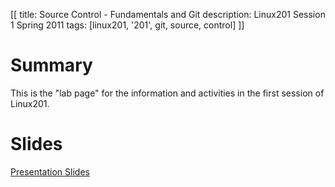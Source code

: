 [[
title: Source Control - Fundamentals and Git
description: Linux201 Session 1 Spring 2011
tags: [linux201, '201', git, source, control]
]]

# Summary
This is the "lab page" for the information and activities in the first session of Linux201.

# Slides
[Presentation Slides](linux201_session_1.pdf)
